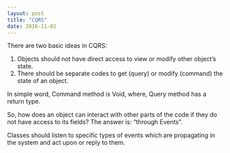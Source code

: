 ```yaml
---
layout: post
title: "CQRS"
date: 2016-11-02
---
```


There are two basic ideas in CQRS:

1. Objects should not have direct access to view or modify other object’s state.
2. There should be separate codes to get (query) or modify (command) the state of an object.
<!--more-->
In simple word, Command method is Void, where, Query method has a return type.

So, how does an object can interact with other parts of the code if they do not have access to its fields? The answer is: “through Events”.

Classes should listen to specific types of events which are propagating in the system and act upon or reply to them.
